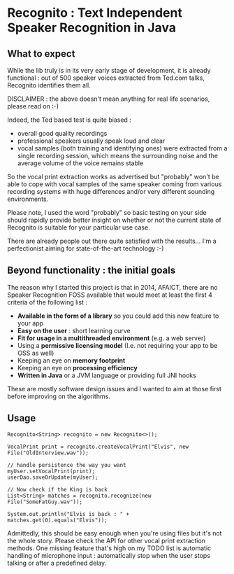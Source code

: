 **Recognito : Text Independent Speaker Recognition in Java**
============================================================

## What to expect

While the lib truly is in its very early stage of development, it is already functional : out of 500 speaker voices extracted from Ted.com talks, Recognito identifies them all.

DISCLAIMER : the above doesn't mean anything for real life scenarios, please read on :-)

Indeed, the Ted based test is quite biased : 
- overall good quality recordings
- professional speakers usually speak loud and clear
- vocal samples (both training and identifying ones) were extracted from a single recording session, which means the surrounding noise and the average volume of the voice remains stable

So the vocal print extraction works as advertised but "probably" won't be able to cope with vocal samples of the same speaker coming from various recording systems with huge differences and/or very different sounding environments. 

Please note, I used the word "probably" so basic testing on your side should rapidly provide better insight on whether or not the current state of Recognito is suitable for your particular use case.

There are already people out there quite satisfied with the results... I'm a perfectionist aiming for state-of-the-art technology :-)

## Beyond functionality : the initial goals

The reason why I started this project is that in 2014, AFAICT, there are no Speaker Recognition FOSS available that would meet at least the first 4 criteria of the following list :
- **Available in the form of a library** so you could add this new feature to your app
- **Easy on the user** : short learning curve
- **Fit for usage in a multithreaded environment** (e.g. a web server)
- Using a **permissive licensing model** (I.e. not requiring your app to be OSS as well)
- Keeping an eye on **memory footprint**
- Keeping an eye on **processing efficiency**
- **Written in Java** or a JVM language or providing full JNI hooks

These are mostly software design issues and I wanted to aim at those first before improving on the algorithms. 

## Usage

```
Recognito<String> recognito = new Recognito<>();

VocalPrint print = recognito.createVocalPrint("Elvis", new File("OldInterview.wav"));

// handle persistence the way you want
myUser.setVocalPrint(print);
userDao.saveOrUpdate(myUser);
        
// Now check if the King is back
List<String> matches = recognito.recognize(new File("SomeFatGuy.wav"));
        
System.out.println("Elvis is back : " + matches.get(0).equals("Elvis"));
```

Admittedly, this should be easy enough when you're using files but it's not the whole story. Please check the API for other vocal print extraction methods.
One missing feature that's high on my TODO list is automatic handling of microphone input : automatically stop when the user stops talking or after a predefined delay.
